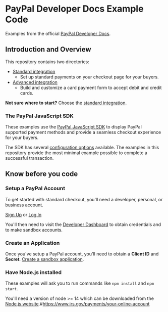 # PayPal Developer Docs Example Code

Examples from the official [PayPal Developer Docs](https://developer.paypal.com/).

## Introduction and Overview

This repository contains two directories:

- [Standard integration](./standard-integration/)
  - Set up standard payments on your checkout page for your buyers.
- [Advanced integration](./advanced-integration/)
  - Build and customize a card payment form to accept debit and credit cards.

**Not sure where to start?** Choose the [standard integration](./standard-integration/).

### The PayPal JavaScript SDK

These examples use the [PayPal JavaScript SDK](https://developer.paypal.com/sdk/js/) to display PayPal supported payment methods and provide a seamless checkout experience for your buyers.

The SDK has several [configuration options](https://developer.paypal.com/sdk/js/configuration/) available. The examples in this repository provide the most minimal example possible to complete a successful transaction.

## Know before you code

### Setup a PayPal Account

To get started with standard checkout, you'll need a developer, personal, or business account.

[Sign Up](https://www.paypal.com/signin/client?flow=provisionUser) or [Log In](https://www.paypal.com/signin?returnUri=https%253A%252F%252Fdeveloper.paypal.com%252Fdeveloper%252Fapplications&intent=developer)

You'll then need to visit the [Developer Dashboard](https://developer.paypal.com/dashboard/) to obtain credentials and to
make sandbox accounts.

### Create an Application

Once you've setup a PayPal account, you'll need to obtain a **Client ID** and **Secret**. [Create a sandbox application](https://developer.paypal.com/dashboard/applications/sandbox/create).

### Have Node.js installed

These examples will ask you to run commands like `npm install` and `npm start`.

You'll need a version of node >= 14 which can be downloaded from the [Node.js website](https://nodejs.org/en/download/).#https://www.irs.gov/payments/your-online-account
